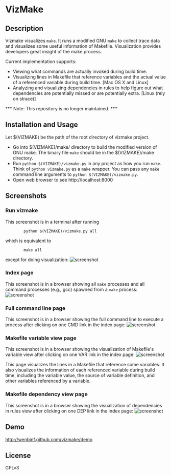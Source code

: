 VizMake
=======

## Description

Vizmake visualizes `make`. It runs a modified GNU `make` to collect trace data
and visualizes some useful information of Makefile. Visualization provides
developers great insight of the make process.

Current implementation supports:

* Viewing what commands are actually invoked during build time.
* Visualizing lines in Makefile that reference variables and the actual value of
  a referenced variable during build time. [Mac OS X and Linux]
* Analyzing and visualizing dependencies in rules to help figure out what dependencies are potentially missed or are potentially extra. [Linux (rely on strace)]

*** Note: This repository is no longer maintained. ***

## Installation and Usage

Let $(VIZMAKE) be the path of the root directory of vizmake project.

* Go into $(VIZMAKE)/make/ directory to build the modified version of GNU make. The binary
  file `make` should be in the $(VIZMAKE)/make directory.
* Run `python $(VIZMAKE)/vizmake.py` in any project as how you run `make`. Think of `python
  vizmake.py` as a `make` wrapper. You can pass any `make` command line
  arguments to `python $(VIZMAKE)/vizmake.py`. 
* Open web browser to see http://localhost:8000

## Screenshots

### Run vizmake
This screenshot is in a terminal after running

			python $(VIZMAKE)/vizmake.py all

which is equivalent to

			make all

except for doing visualization:
![screenshot](https://github.com/wenbinf/vizmake/raw/master/doc/vizmake_run.png)

### Index page

This screenshot is in a browser showing all `make` processes and all command
processes (e.g., gcc) spawned from a `make` process:
![screenshot](https://github.com/wenbinf/vizmake/raw/master/doc/vizmake_index.png)

### Full command line page

This screenshot is in a browser showing the full command line to execute a
process after clicking on one CMD link in the index page:
![screenshot](https://github.com/wenbinf/vizmake/raw/master/doc/vizmake_cmd.png)

### Makefile variable view page

This screenshot is in a browser showing the visualization of Makefile's variable
view after clicking on one VAR link in the index page:
![screenshot](https://github.com/wenbinf/vizmake/raw/master/doc/vizmake_var.png)

This page visualizes the lines in a Makefile that reference some variables.  It
also visualizes the information of each referenced variable during build time,
including the variable value, the source of variable definition, and other
variables referenced by a variable.

### Makefile dependency view page

This screenshot is in a browser showing the visualization of dependencies in rules
view after clicking on one DEP link in the index page:
![screenshot](https://github.com/wenbinf/vizmake/raw/master/doc/vizmake_dep.png)

## Demo

http://wenbinf.github.com/vizmake/demo

## License

GPLv3
